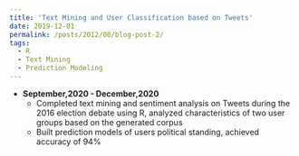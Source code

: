 ```yaml
---
title: 'Text Mining and User Classification based on Tweets'
date: 2019-12-01
permalink: /posts/2012/08/blog-post-2/
tags:
  - R
  - Text Mining
  - Prediction Modeling
---
```


* **September,2020 - December,2020** 
    * Completed text mining and sentiment analysis on Tweets during the 2016 election debate using R, analyzed characteristics of two user groups based on the generated corpus
    * Built prediction models of users political standing, achieved accuracy of 94%


